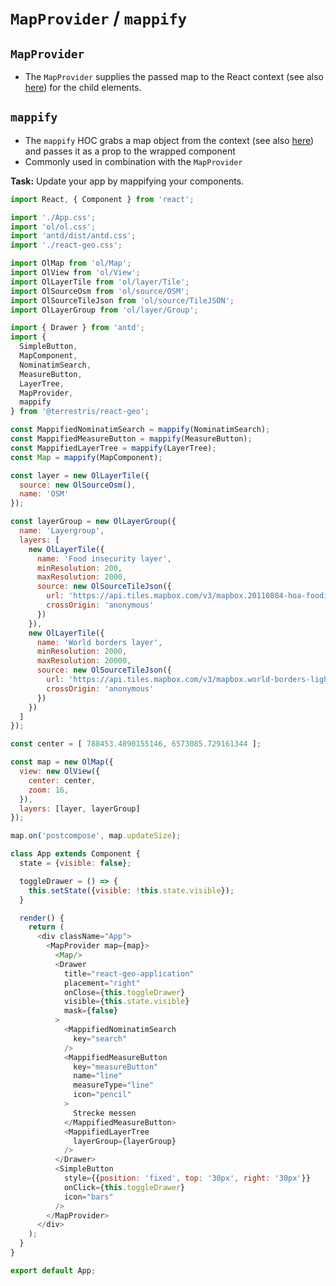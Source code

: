 # `MapProvider` / `mappify`

## `MapProvider`
* The `MapProvider` supplies the passed map to the React context (see also [here](https://reactjs.org/docs/context.html)) for the child elements.

## `mappify`

* The `mappify` HOC grabs a map object from the context (see also [here](https://reactjs.org/docs/context.html)) and passes it as a prop to the wrapped component
* Commonly used in combination with the `MapProvider`

**Task:** Update your app by mappifying your components.

```javascript
import React, { Component } from 'react';

import './App.css';
import 'ol/ol.css';
import 'antd/dist/antd.css';
import './react-geo.css';

import OlMap from 'ol/Map';
import OlView from 'ol/View';
import OlLayerTile from 'ol/layer/Tile';
import OlSourceOsm from 'ol/source/OSM';
import OlSourceTileJson from 'ol/source/TileJSON';
import OlLayerGroup from 'ol/layer/Group';

import { Drawer } from 'antd';
import {
  SimpleButton,
  MapComponent,
  NominatimSearch,
  MeasureButton,
  LayerTree,
  MapProvider,
  mappify
} from '@terrestris/react-geo';

const MappifiedNominatimSearch = mappify(NominatimSearch);
const MappifiedMeasureButton = mappify(MeasureButton);
const MappifiedLayerTree = mappify(LayerTree);
const Map = mappify(MapComponent);

const layer = new OlLayerTile({
  source: new OlSourceOsm(),
  name: 'OSM'
});

const layerGroup = new OlLayerGroup({
  name: 'Layergroup',
  layers: [
    new OlLayerTile({
      name: 'Food insecurity layer',
      minResolution: 200,
      maxResolution: 2000,
      source: new OlSourceTileJson({
        url: 'https://api.tiles.mapbox.com/v3/mapbox.20110804-hoa-foodinsecurity-3month.json?secure',
        crossOrigin: 'anonymous'
      })
    }),
    new OlLayerTile({
      name: 'World borders layer',
      minResolution: 2000,
      maxResolution: 20000,
      source: new OlSourceTileJson({
        url: 'https://api.tiles.mapbox.com/v3/mapbox.world-borders-light.json?secure',
        crossOrigin: 'anonymous'
      })
    })
  ]
});

const center = [ 788453.4890155146, 6573085.729161344 ];

const map = new OlMap({
  view: new OlView({
    center: center,
    zoom: 16,
  }),
  layers: [layer, layerGroup]
});

map.on('postcompose', map.updateSize);

class App extends Component {
  state = {visible: false};

  toggleDrawer = () => {
    this.setState({visible: !this.state.visible});
  }

  render() {
    return (
      <div className="App">
        <MapProvider map={map}>
          <Map/>
          <Drawer
            title="react-geo-application"
            placement="right"
            onClose={this.toggleDrawer}
            visible={this.state.visible}
            mask={false}
          >
            <MappifiedNominatimSearch
              key="search"
            />
            <MappifiedMeasureButton
              key="measureButton"
              name="line"
              measureType="line"
              icon="pencil"
            >
              Strecke messen
            </MappifiedMeasureButton>
            <MappifiedLayerTree
              layerGroup={layerGroup}
            />
          </Drawer>
          <SimpleButton
            style={{position: 'fixed', top: '30px', right: '30px'}}
            onClick={this.toggleDrawer}
            icon="bars"
          />
        </MapProvider>
      </div>
    );
  }
}

export default App;
```
